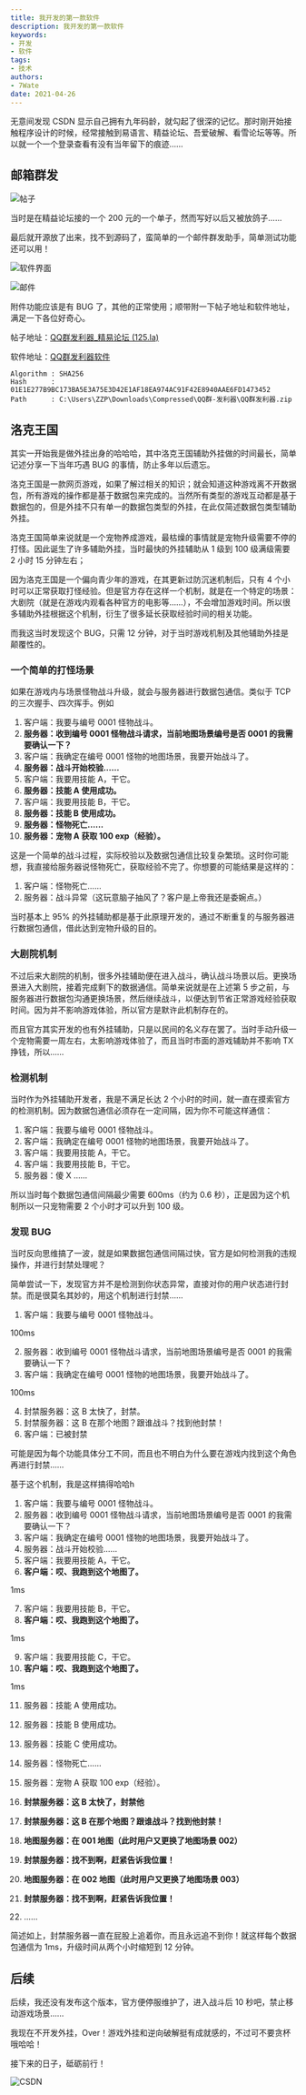 ```yaml
---
title: 我开发的第一款软件
description: 我开发的第一款软件
keywords:
- 开发
- 软件
tags: 
- 技术
authors:
- 7Wate
date: 2021-04-26
---
```


无意间发现 CSDN 显示自己拥有九年码龄，就勾起了很深的记忆。那时刚开始接触程序设计的时候，经常接触到易语言、精益论坛、吾爱破解、看雪论坛等等。所以就一个一个登录查看有没有当年留下的痕迹……


## 邮箱群发

![帖子](https://static.7wate.com/img/2021/04/26/bc80fc0155623.png)

当时是在精益论坛接的一个 200 元的一个单子，然而写好以后又被放鸽子……

最后就开源放了出来，找不到源码了，蛮简单的一个邮件群发助手，简单测试功能还可以用！

![软件界面](https://static.7wate.com/img/2021/04/26/02c3d68c519fc.png)

![邮件](https://static.7wate.com/img/2021/04/26/a2ce82365e54b.png)

附件功能应该是有 BUG 了，其他的正常使用；顺带附一下帖子地址和软件地址，满足一下各位好奇心。

帖子地址：[QQ群发利器_精易论坛 (125.la)](https://bbs.125.la/forum.php?mod=viewthread&tid=13658866&extra=)

软件地址：[QQ群发利器软件](https://static.7wate.com/public/QQ%E7%BE%A4%E5%8F%91%E5%88%A9%E5%99%A8.zip)

```
Algorithm : SHA256
Hash      : 01E1E277B9BC173BA5E3A75E3D42E1AF18EA974AC91F42E8940AAE6FD1473452
Path      : C:\Users\ZZP\Downloads\Compressed\QQ群-发利器\QQ群发利器.zip
```

## 洛克王国

其实一开始我是做外挂出身的哈哈哈，其中洛克王国辅助外挂做的时间最长，简单记述分享一下当年巧遇 BUG 的事情，防止多年以后遗忘。

洛克王国是一款网页游戏，如果了解过相关的知识；就会知道这种游戏离不开数据包，所有游戏的操作都是基于数据包来完成的。当然所有类型的游戏互动都是基于数据包的，但是外挂不只有单一的数据包类型的外挂，在此仅简述数据包类型辅助外挂。

洛克王国简单来说就是一个宠物养成游戏，最枯燥的事情就是宠物升级需要不停的打怪。因此诞生了许多辅助外挂，当时最快的外挂辅助从 1 级到 100 级满级需要 2 小时 15 分钟左右；

因为洛克王国是一个偏向青少年的游戏，在其更新过防沉迷机制后，只有 4 个小时可以正常获取打怪经验。但是官方存在这样一个机制，就是在一个特定的场景：大剧院（就是在游戏内观看各种官方的电影等……），不会增加游戏时间。所以很多辅助外挂根据这个机制，衍生了很多延长获取经验时间的相关功能。

而我这当时发现这个 BUG，只需 12 分钟，对于当时游戏机制及其他辅助外挂是颠覆性的。

### 一个简单的打怪场景

如果在游戏内与场景怪物战斗升级，就会与服务器进行数据包通信。类似于 TCP 的三次握手、四次挥手。例如

1.  客户端：我要与编号 0001 怪物战斗。
2.  **服务器：收到编号 0001 怪物战斗请求，当前地图场景编号是否 0001 的我需要确认一下？**
3.  客户端：我确定在编号 0001 怪物的地图场景，我要开始战斗了。
4.  **服务器：战斗开始校验……**
5.  客户端：我要用技能 A，干它。
6.  **服务器：技能 A 使用成功。**
7.  客户端：我要用技能 B，干它。
8.  **服务器：技能 B 使用成功。**
9.  **服务器：怪物死亡……**
10.  **服务器：宠物 A 获取 100 exp（经验）。**

这是一个简单的战斗过程，实际校验以及数据包通信比较复杂繁琐。这时你可能想，我直接给服务器说怪物死亡，获取经验不完了。你想要的可能结果是这样的：

1. 客户端：怪物死亡……
2. 服务器：战斗异常（这玩意脑子抽风了？客户是上帝我还是委婉点。）

当时基本上 95% 的外挂辅助都是基于此原理开发的，通过不断重复的与服务器进行数据包通信，借此达到宠物升级的目的。

### 大剧院机制

不过后来大剧院的机制，很多外挂辅助便在进入战斗，确认战斗场景以后。更换场景进入大剧院，接着完成剩下的数据通信。简单来说就是在上述第 5 步之前，与服务器进行数据包沟通更换场景，然后继续战斗，以便达到节省正常游戏经验获取时间。因为并不影响游戏体验，所以官方是默许此机制存在的。

而且官方其实开发的也有外挂辅助，只是以民间的名义存在罢了。当时手动升级一个宠物需要一周左右，太影响游戏体验了，而且当时市面的游戏辅助并不影响 TX 挣钱，所以……

### 检测机制

当时作为外挂辅助开发者，我是不满足长达 2 个小时的时间，就一直在摸索官方的检测机制。因为数据包通信必须存在一定间隔，因为你不可能这样通信：

1.  客户端：我要与编号 0001 怪物战斗。
2.  客户端：我确定在编号 0001 怪物的地图场景，我要开始战斗了。
3.  客户端：我要用技能 A，干它。
4.  客户端：我要用技能 B，干它。
5.  服务器：傻 X ……

所以当时每个数据包通信间隔最少需要 600ms（约为 0.6 秒），正是因为这个机制所以一只宠物需要 2 个小时才可以升到 100 级。

### 发现 BUG

当时反向思维搞了一波，就是如果数据包通信间隔过快，官方是如何检测我的违规操作，并进行封禁处理呢？

简单尝试一下，发现官方并不是检测到你状态异常，直接对你的用户状态进行封禁。而是很莫名其妙的，用这个机制进行封禁……

1.  客户端：我要与编号 0001 怪物战斗。

100ms

2. 服务器：收到编号 0001 怪物战斗请求，当前地图场景编号是否 0001 的我需要确认一下？
3. 客户端：我确定在编号 0001 怪物的地图场景，我要开始战斗了。

100ms

4. 封禁服务器：这 B 太快了，封禁。
5. 封禁服务器：这 B 在那个地图？跟谁战斗？找到他封禁！
6. 客户端：已被封禁

可能是因为每个功能具体分工不同，而且也不明白为什么要在游戏内找到这个角色再进行封禁……

基于这个机制，我是这样搞得哈哈h

1.  客户端：我要与编号 0001 怪物战斗。
2.  服务器：收到编号 0001 怪物战斗请求，当前地图场景编号是否 0001 的我需要确认一下？
3.  客户端：我确定在编号 0001 怪物的地图场景，我要开始战斗了。
4.  服务器：战斗开始校验……
5.  客户端：我要用技能 A，干它。
6.  **客户端：哎、我跑到这个地图了。**

1ms 

7.  客户端：我要用技能 B，干它。
8.  **客户端：哎、我跑到这个地图了。**

1ms 

9.  客户端：我要用技能 C，干它。
10.  **客户端：哎、我跑到这个地图了。**

1ms 

11. 服务器：技能 A 使用成功。

12. 服务器：技能 B 使用成功。

13. 服务器：技能 C 使用成功。

14. 服务器：怪物死亡……

15. 服务器：宠物 A 获取 100 exp（经验）。
16. **封禁服务器：这 B 太快了，封禁他**
17. **封禁服务器：这 B 在那个地图？跟谁战斗？找到他封禁！**
18. **地图服务器：在 001 地图（此时用户又更换了地图场景 002）**
19. **封禁服务器：找不到啊，赶紧告诉我位置！**
20. **地图服务器：在 002 地图（此时用户又更换了地图场景 003）**
21. **封禁服务器：找不到啊，赶紧告诉我位置！**
22. ……

简述如上，封禁服务器一直在屁股上追着你，而且永远追不到你！就这样每个数据包通信为 1ms，升级时间从两个小时缩短到 12 分钟。

## 后续

后续，我还没有发布这个版本，官方便停服维护了，进入战斗后 10 秒吧，禁止移动游戏场景……

我现在不开发外挂，Over！游戏外挂和逆向破解挺有成就感的，不过可不要贪杯哦哈哈！

接下来的日子，砥砺前行！

![CSDN](https://static.7wate.com/img/2021/04/26/c64ae18f83dd8.png)